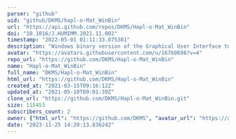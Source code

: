 ```yaml
---
parser: "github"
uid: "github/DKMS/hapl-o-Mat_WinBin"
url: "https://api.github.com/repos/DKMS/Hapl-o-Mat_WinBin"
doi: "10.1016/J.HUMIMM.2021.11.002"
timestamp: "2022-05-01 01:11:33.075301"
description: "Windows binary version of the Graphical User Interface to Hapl-o-Mat. Includes also a binary version of the command line interface."
avatar: "https://avatars.githubusercontent.com/u/16760698?v=4"
repo_url: "https://github.com/DKMS/Hapl-o-Mat_WinBin"
name: "Hapl-o-Mat_WinBin"
full_name: "DKMS/Hapl-o-Mat_WinBin"
html_url: "https://github.com/DKMS/Hapl-o-Mat_WinBin"
created_at: "2021-03-15T09:16:12Z"
updated_at: "2021-05-10T09:01:39Z"
clone_url: "https://github.com/DKMS/Hapl-o-Mat_WinBin.git"
size: 115453
subscribers_count: 2
owner: {"html_url": "https://github.com/DKMS", "avatar_url": "https://avatars.githubusercontent.com/u/16760698?v=4", "login": "DKMS", "type": "Organization"}
date: "2023-11-25 14:20:13.836242"
---
```

